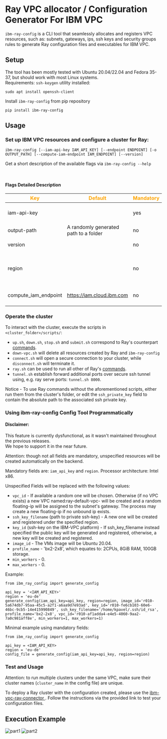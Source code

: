 # Ray VPC allocator / Configuration Generator For IBM VPC

`ibm-ray-config` is a CLI tool that seamlessly allocates and registers VPC resources, such as: subnets, gateways, ips, ssh keys and security groups rules to generate Ray configuration files and executables for IBM VPC.

## Setup

The tool has been mostly tested with Ubuntu 20.04/22.04 and Fedora 35-37, but should work with most Linux systems.   
Requirements: `ssh-keygen` utility installed:
```
sudo apt install openssh-client
```

Install `ibm-ray-config` from pip repository

```
pip install ibm-ray-config
```

## Usage

### Set up IBM VPC resources and configure a cluster for Ray:

```
ibm-ray-config [--iam-api-key IAM_API_KEY] [--endpoint ENDPOINT] [-o OUTPUT_PATH] [--compute-iam-endpoint IAM_ENDPOINT] [--version] 
```

Get a short description of the available flags via ```ibm-ray-config --help```

<br/>

#### Flags Detailed Description

<!--- <img width=125/> is used in the following table to create spacing --->
 |<span style="color:orange">Key|<span style="color:orange">Default|<span style="color:orange">Mandatory|<span style="color:orange">Additional info|
 |---|---|---|---|
 | iam-api-key   | |yes|IBM Cloud API key. To generate a new API Key, adhere to the following [guide](https://www.ibm.com/docs/en/spectrumvirtualizecl/8.1.3?topic=installing-creating-api-key)
 | output-path   |A randomly generated path to a folder | no |A custom location for the program's outputs |
 | version       | | no |Returns ibm-ray-config's package version|
 |region| | no|Geographical location for deployment and scope for available resources by the IBM-VPC service. Region are listed <a href="https://cloud.ibm.com/docs/vpc?topic=vpc-creating-a-vpc-in-a-different-region&interface=cli"> here</a>. |
 compute_iam_endpoint|https://iam.cloud.ibm.com|no|Alternative IAM endpoint url for the cloud provider, e.g. https://iam.test.cloud.ibm.com|

### Operate the cluster
To interact with the cluster, execute the scripts in `<cluster_folder>/scripts/`:  
- `up.sh`, `down.sh`, `stop.sh` and `submit.sh` correspond to Ray's counterpart [commands](https://docs.ray.io/en/latest/cluster/cli.html?highlight=cli#ray-monitor).
- `down-vpc.sh`  will delete all resources created by Ray and `ibm-ray-config`  
- `connect.sh` will open a secure connection to your cluster, while `disconnect.sh` will terminate it.
- `ray.sh` can be used to run all other of Ray's [commands](https://docs.ray.io/en/latest/cluster/cli.html?highlight=cli#ray-monitor).
- `tunnel.sh` establish forward additional ports over secure ssh tunnel using, e.g. ray serve ports: `tunnel.sh 8000`. 

Notice - To use Ray commands without the aforementioned scripts, either run them from the cluster's folder, or edit the `ssh_private_key` field to contain the absolute path to the associated ssh private key.

### Using ibm-ray-config Config Tool Programmatically
#### Disclaimer:  
This feature is currently dysfunctional, as it wasn't maintained throughout the previous releases.  
We hope to support it in the near future. 

Attention: though not all fields are mandatory, unspecified resources will be created automatically on the backend.

Mandatory fields are: `iam_api_key` and `region`.
Processor architecture: Intel x86.    

Unspecified Fields will be replaced with the following values:     
- `vpc_id` - If available a random one will be chosen.
         Otherwise (if no VPC exists) a new VPC named:ray-default-vpc-<INT> will be created and a random floating-ip will be assigned to the subnet's gateway. The process may create a new floating-ip if no unbound ip exists. 
- `ssh_key_filename` (path to private ssh-key) - A new one will be created and registered under the specified region. 
- `key_id` (ssh-key on the IBM-VPC platform) - If ssh_key_filename instead specified the public key will be generated and registered, otherwise, a new key will be created and registered.   
- `image_id` - The VMs image will be Ubuntu 20.04.
- `profile_name` - 'bx2-2x8', which equates to: 2CPUs, 8GiB RAM, 100GB storage.
- `min_workers` - 0.
- `max_workers` - 0.

Example:
```
from ibm_ray_config import generate_config

api_key = '<IAM_API_KEY>'
region = 'eu-de'
generate_config(iam_api_key=api_key, region=region, image_id='r010-5a674db7-95aa-45c5-a2f1-a6aa9d7e93ad', key_id='r010-fe6cb103-60e6-46bc-9cb5-14e415990849', ssh_key_filename='/home/kpavel/.ssh/id_rsa', profile_name='bx2-2x8', vpc_id='r010-af1adda4-e4e5-4060-9aa2-7a0c981aff8e', min_workers=1, max_workers=1)
```

Minimal example using mandatory fields:

```
from ibm_ray_config import generate_config

api_key = <IAM_API_KEY>
region = 'eu-de'
config_file = generate_config(iam_api_key=api_key, region=region)
```

### Test and Usage 
Attention: to run multiple clusters under the same VPC, make sure their cluster names (`cluster_name` in the config file) are unique.      

To deploy a Ray cluster with the configuration created, please use the <a href="https://github.com/project-codeflare/ibm-vpc-ray-connector"> ibm-vpc-ray-connector </a>. Follow the instructions via the provided link to test your configuration files.

## Execution Example
![part1](doc-assets/example1.png?raw=true)
![part2](doc-assets/example2.png?raw=true)
